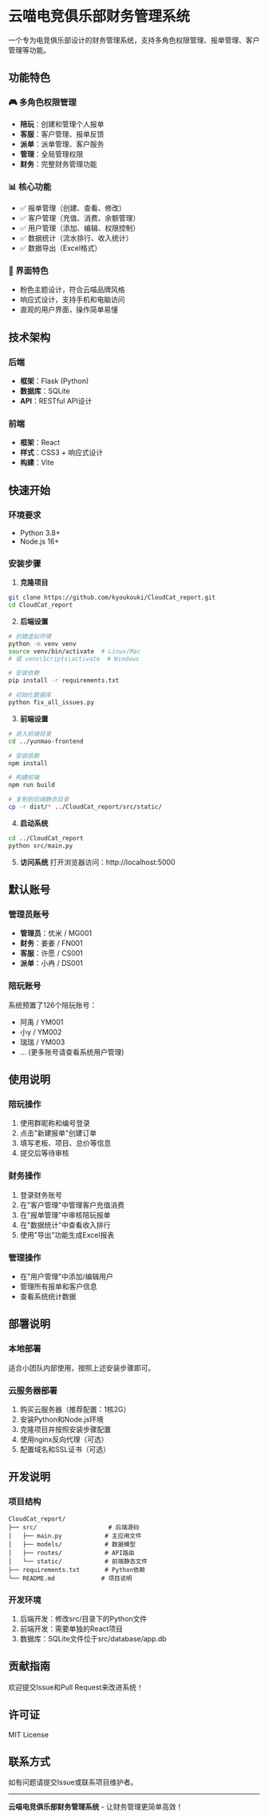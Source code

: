 # 云喵电竞俱乐部财务管理系统

一个专为电竞俱乐部设计的财务管理系统，支持多角色权限管理、报单管理、客户管理等功能。

## 功能特色

### 🎮 多角色权限管理
- **陪玩**：创建和管理个人报单
- **客服**：客户管理、报单反馈
- **派单**：派单管理、客户服务
- **管理**：全局管理权限
- **财务**：完整财务管理功能

### 📊 核心功能
- ✅ 报单管理（创建、查看、修改）
- ✅ 客户管理（充值、消费、余额管理）
- ✅ 用户管理（添加、编辑、权限控制）
- ✅ 数据统计（流水排行、收入统计）
- ✅ 数据导出（Excel格式）

### 🎨 界面特色
- 粉色主题设计，符合云喵品牌风格
- 响应式设计，支持手机和电脑访问
- 直观的用户界面，操作简单易懂

## 技术架构

### 后端
- **框架**：Flask (Python)
- **数据库**：SQLite
- **API**：RESTful API设计

### 前端
- **框架**：React
- **样式**：CSS3 + 响应式设计
- **构建**：Vite

## 快速开始

### 环境要求
- Python 3.8+
- Node.js 16+

### 安装步骤

1. **克隆项目**
```bash
git clone https://github.com/kyoukouki/CloudCat_report.git
cd CloudCat_report
```

2. **后端设置**
```bash
# 创建虚拟环境
python -m venv venv
source venv/bin/activate  # Linux/Mac
# 或 venv\Scripts\activate  # Windows

# 安装依赖
pip install -r requirements.txt

# 初始化数据库
python fix_all_issues.py
```

3. **前端设置**
```bash
# 进入前端目录
cd ../yunmao-frontend

# 安装依赖
npm install

# 构建前端
npm run build

# 复制到后端静态目录
cp -r dist/* ../CloudCat_report/src/static/
```

4. **启动系统**
```bash
cd ../CloudCat_report
python src/main.py
```

5. **访问系统**
打开浏览器访问：http://localhost:5000

## 默认账号

### 管理员账号
- **管理员**：优米 / MG001
- **财务**：姜姜 / FN001
- **客服**：许愿 / CS001
- **派单**：小冉 / DS001

### 陪玩账号
系统预置了126个陪玩账号：
- 阿禹 / YM001
- 小y / YM002
- 瑞瑞 / YM003
- ... (更多账号请查看系统用户管理)

## 使用说明

### 陪玩操作
1. 使用群昵称和编号登录
2. 点击"新建报单"创建订单
3. 填写老板、项目、总价等信息
4. 提交后等待审核

### 财务操作
1. 登录财务账号
2. 在"客户管理"中管理客户充值消费
3. 在"报单管理"中审核陪玩报单
4. 在"数据统计"中查看收入排行
5. 使用"导出"功能生成Excel报表

### 管理操作
- 在"用户管理"中添加/编辑用户
- 管理所有报单和客户信息
- 查看系统统计数据

## 部署说明

### 本地部署
适合小团队内部使用，按照上述安装步骤即可。

### 云服务器部署
1. 购买云服务器（推荐配置：1核2G）
2. 安装Python和Node.js环境
3. 克隆项目并按照安装步骤配置
4. 使用nginx反向代理（可选）
5. 配置域名和SSL证书（可选）

## 开发说明

### 项目结构
```
CloudCat_report/
├── src/                    # 后端源码
│   ├── main.py            # 主应用文件
│   ├── models/            # 数据模型
│   ├── routes/            # API路由
│   └── static/            # 前端静态文件
├── requirements.txt       # Python依赖
└── README.md             # 项目说明
```

### 开发环境
1. 后端开发：修改src/目录下的Python文件
2. 前端开发：需要单独的React项目
3. 数据库：SQLite文件位于src/database/app.db

## 贡献指南

欢迎提交Issue和Pull Request来改进系统！

## 许可证

MIT License

## 联系方式

如有问题请提交Issue或联系项目维护者。

---

**云喵电竞俱乐部财务管理系统** - 让财务管理更简单高效！

